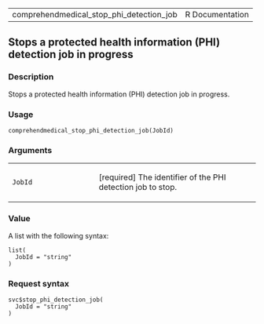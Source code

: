 <table style="width: 100%;">
<tbody>
<tr class="odd">
<td>comprehendmedical_stop_phi_detection_job</td>
<td style="text-align: right;">R Documentation</td>
</tr>
</tbody>
</table>

## Stops a protected health information (PHI) detection job in progress

### Description

Stops a protected health information (PHI) detection job in progress.

### Usage

    comprehendmedical_stop_phi_detection_job(JobId)

### Arguments

<table>
<colgroup>
<col style="width: 35%" />
<col style="width: 65%" />
</colgroup>
<tbody>
<tr class="odd">
<td><code
id="comprehendmedical_stop_phi_detection_job_:_JobId">JobId</code></td>
<td><p>[required] The identifier of the PHI detection job to
stop.</p></td>
</tr>
</tbody>
</table>

### Value

A list with the following syntax:

    list(
      JobId = "string"
    )

### Request syntax

    svc$stop_phi_detection_job(
      JobId = "string"
    )
